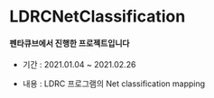 # LDRCNetClassification

#### 펜타큐브에서 진행한 프로젝트입니다

- 기간 : 2021.01.04 ~ 2021.02.26

- 내용 : LDRC 프로그램의 Net classification mapping